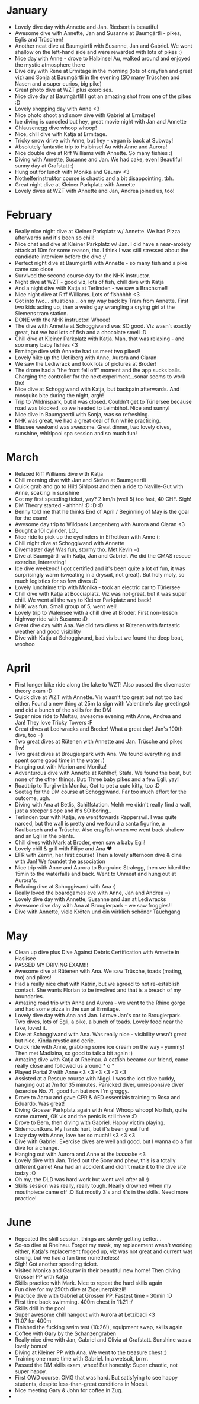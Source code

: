 # January 

- Lovely dive day with Annette and Jan. Riedsort is beautiful 
- Awesome dive with Annette, Jan and Susanne at Baumgärtli - pikes, Eglis and Trüschen! 
- Another neat dive at Baumgärtli with Susanne, Jan and Gabriel. We went shallow on the left-hand side and were rewarded with lots of pikes :)
- Nice day with Anne - drove to Halbinsel Au, walked around and enjoyed the mystic atmosphere there
- Dive day with Rene at Ermitage in the morning (lots of crayfish and great viz) and Sonja at Baumgärtli in the evening (SO many Trüschen and Nasen and a super curios, big pike)
- Great photo dive at WZT plus exercises. 
- Nice dive day at Baumgärtli! I got an amazing shot from one of the pikes :D
- Lovely shopping day with Anne <3
- Nice photo shoot and snow dive with Gabriel at Ermitage! 
- Ice diving is canceled but hey, great movie night with Jan and Annette 
- Chlausenegg dive whoop whoop! 
- Nice, chill dive with Katja at Ermitage. 
- Tricky snow drive with Anne, but hey - vegan is back at Subway!
- Absolutely fantastic trip to Halbinsel Au with Anne and Aurora!
- Nice double dive at Riff Williams with Annette. So many fishies :)
- Diving with Annette, Susanne and Jan. We had cake, even! Beautiful sunny day at Grafstatt :)
- Hung out for lunch with Monika and Gaurav <3
- Nothelferinstruktor course is chaotic and a bit disappointing, tbh.
- Great night dive at Kleiner Parkplatz with Annette
- Lovely dives at WZT with Annette and Jan, Andrea joined us, too!

# February
- Really nice night dive at Kleiner Parkplatz w/ Annette. We had Pizza afterwards and it's been so chill!
- Nice chat and dive at Kleiner Parkplatz w/ Jan. I did have a near-anxiety attack at 10m for some reason, tho. I think I was still stressed about the candidate interview before the dive :/
- Perfect night dive at Baumgärtli with Annette - so many fish and a pike came soo close 
- Survived the second course day for the NHK instructor. 
- Night dive at WZT - good viz, lots of fish, chill dive with Katja
- And a night dive with Katja at Terlinden - we saw a Brachsme!! 
- Nice night dive at Riff Williams. Lots of fishhhhh <3
- Got into two... situations... on my way back by Tram from Annette. First two kids acting up, then a weird guy wrangling a crying girl at the Siemens tram station.
- DONE with the NHK instructor! Wheee!
- The dive with Annette at Schoggiwand was SO good. Viz wasn't exactly great, but we had lots of fish and a chocolate smell :D
- Chill dive at Kleiner Parkplatz with Katja. Man, that was relaxing - and soo many baby fishies <3
- Ermitage dive with Annette had us meet two pikes!! 
- Lovely hike up the Uetliberg with Anne, Aurora and Ciaran 
- We saw the Lediwrack and took lots of pictures at Broder! 
- The drone had a "the front fell off" moment and the app sucks balls. Charging the controller for the next experiment...sonar seems to work tho!
- Nice dive at Schoggiwand with Katja, but backpain afterwards. And mosquito bite during the night, argh!
- Trip to Wildnispark, but it was closed. Couldn't get to Türlersee because road was blocked, so we headed to Leimbihof. Nice and sunny! 
- Nice dive in Baumgaertli with Sonja, was so refreshing.
- NHK was great, we had a great deal of fun while practicing. 
- Blausee weekend was awesome. Great dinner, two lovely dives, sunshine, whirlpool spa session and so much fun! 

# March
- Relaxed Riff Williams dive with Katja 
- Chill morning dive with Jan and Stefan at Baumgaertli
- Quick grab and go to Hiltl Sihlpost and then a ride to Naville-Gut with Anne, soaking in sunshine
- Got my first speeding ticket, yay? 2 km/h (well 5) too fast, 40 CHF. Sigh!
- DM Theory started - ahhhh! :D :D :D
- Benny told me that he thinks End of April / Beginning of May is the goal for the exam!
- Awesome day trip to Wildpark Langenberg with Aurora and Ciaran <3
- Bought a 10l cylinder, LOL
- Nice ride to pick up the cyclinders in Effretikon with Anne (:
- Chill night dive at Schoggiwand with Annette
- Divemaster day! Was fun, stormy tho. Met Kevin =) 
- Dive at Baumgärtli with Katja, Jan and Gabriel. We did the CMAS rescue exercise, interesting! 
- Ice dive weekend! I got certified and it's been quite a lot of fun, it was surprisingly warm (sweating in a drysuit, not great). But holy moly, so much logistics for so few dives :D
- Lovely lunchtime trip with Monika - took an electric car to Türlersee 
- Chill dive with Katja at Bocciaplatz. Viz was not great, but it was super chill. We went all the way to Kleiner Parkplatz and back!
- NHK was fun. Small group of 5, went well!
- Lovely trip to Walensee with a chill dive at Broder. First non-lesson highway ride with Susanne :D
- Great dive day with Ana. We did two dives at Rütenen with fantastic weather and good visibility
- Dive with Katja at Schoggiwand, bad vis but we found the deep boat, woohoo

# April
- First longer bike ride along the lake to WZT! Also passed the divemaster theory exam :D
- Quick dive at WZT with Annette. Vis wasn't too great but not too bad either. Found a new thing at 25m (a sign with Valentine's day greetings) and did a bunch of the skills for the DM
- Super nice ride to Mettau, awesome evening with Anne, Andrea and Jan! They love Tricky Towers :F
- Great dives at Lediwracks and Broder! What a great day! Jan's 100th dive, too =) 
- Two great dives at Rütenen with Annette and Jan. Trüsche and pikes ftw! 
- Two great dives at Brougierpark with Ana. We found everything and spent some good time in the water :)
- Hanging out with Marion and Monika!
- Adventurous dive with Annette at Kehlhof, Stäfa. We found the boat, but none of the other things. But: Three baby pikes and a few Egli, yay!
- Roadtrip to Turgi with Monika. Got to pet a cute kitty, too :D
- Seetag for the DM course at Schoggiwand. Far too much effort for the outcome, ugh.
- Diving with Ana at Betlis, Schiffstation. Mehh we didn't really find a wall, just a steeper slope and it's SO boring..
- Terlinden tour with Katja, we went towards Rapperswil. I was quite narced, but the wall is pretty and we found a santa figurine, a Kaulbarsch and a Trüsche. Also crayfish when we went back shallow and an Egli in the plants.
- Chill dives with Mark at Broder, even saw a baby Egli! 
- Lovely chill & grill with Filipe and Ana ❤️
- EFR with Zerrin, her first course! Then a lovely afternoon dive & dine with Jan! We foundet the association
- Nice trip with Anne and Aurora to Burgruine Stralegg, then we hiked the 15min to the waterfalls and back. Went to Unmeat and hung out at Aurora's.
- Relaxing dive at Schoggiwand with Ana :)
- Really loved the boardgames eve with Anne, Jan and Andrea =)
- Lovely dive day with Annette, Susanne and Jan at Lediwracks
- Awesome dive day with Ana at Brougierpark - we saw froggies!! 
- Dive with Annette, viele Kröten und ein wirklich schöner Tauchgang 

# May
- Clean up dive plus Dive Against Debris Certification with Annette in Haslisee
- PASSED MY DRIVING EXAM!!!
- Awesome dive at Rütenen with Ana. We saw Trüsche, toads (mating, too) and pikes! 
- Had a really nice chat with Katrin, but we agreed to not re-establish contact. She wants Florian to be involved and that is a breach of my boundaries.
- Amazing road trip with Anne and Aurora - we went to the Rhine gorge and had some pizza in the sun at Ermitage.
- Lovely dive day with Ana and Jan. I drove Jan's car to Brougierpark. Two dives, lots of Egli, a pike, a bunch of toads. Lovely food near the lake, loved it.
- Dive at Schoggiwand with Ana. Was really nice - visibility wasn't great but nice. Kinda mystic and eerie.
- Quick ride with Anne, grabbing some ice cream on the way - yummy! Then met Madlaina, so good to talk a bit again :)
- Amazing dive with Katja at Rheinau. A catfish became our friend, came really close and followed us around * o *
- Played Portal 2 with Anne <3 <3 <3 <3 <3 <3
- Assisted at a Rescue course with Niggi. I was the lost dive buddy, hanging out at 7m for 35 minutes. Panicked diver, unresponsive diver (exercise No. 7), good fun but now I'm groggy.
- Drove to Aarau and gave CPR & AED essentials training to Rosa and Eduardo. Was great!
- Diving Grosser Parkplatz again with Ana! Whoop whoop! No fish, quite some current, OK vis and the penis is still there :D
- Drove to Bern, then diving with Gabriel. Happy victim playing. 
- Sidemountkurs. My hands hurt, but it's been great fun! 
- Lazy day with Anne, love her so much!! <3 <3 <3
- Dive with Gabriel. Exercise dives are well and good, but I wanna do a fun dive for a change. 
- Hanging out with Aurora and Anne at the laaaaake <3
- Lovely dive with Jan. Tried out the Sony and phew, this is a totally different game! Ana had an accident and didn't make it to the dive site today :O
- Oh my, the DLD was hard work but went well after all :)
- Skills session was really, really tough. Nearly drowned when my mouthpiece came off :O But mostly 3's and 4's in the skills. Need more practice!

# June
- Repeated the skill session, things are slowly getting better...
- So-so dive at Rheinau. Forgot my mask, my replacement wasn't working either, Katja's replacement fogged up, viz was not great and current was strong, but we had a fun time nonetheless!
- Sigh! Got another speeding ticket. 
- Visited Monika and Gaurav in their beautiful new home! Then diving Grosser PP with Katja 
- Skills practice with Mark. Nice to repeat the hard skills again
- Fun dive for my 250th dive at Zigeunerplätzli! 
- Practice dive with Gabriel at Grosser PP. Fastest time - 30min :D
- First time back swimming. 400m chest in 11:21 :/
- Skills drill in the pool
- Super awesome chill hangout with Aurora at Letzibadi <3
- 11:07 for 400m
- Finished the fucking swim test (10:26!), equipment swap, skills again 
- Coffee with Gary by the Schanzengraben
- Really nice dive with Jan, Gabriel and Olivia at Grafstatt. Sunshine was a lovely bonus!
- Diving at Kleiner PP with Ana. We went to the treasure chest :)
- Training one more time with Gabriel. In a wetsuit, brrrr.
- Passed the DM skills exam, whee! But honestly: Super chaotic, not super happy.
- First OWD course. OMG that was hard. But satisfying to see happy students, despite less-than-great conditions in Moesli.
- Nice meeting Gary & John for coffee in Zug.
-

